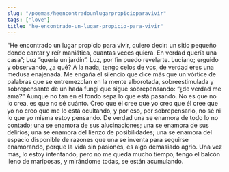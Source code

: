 ```yaml
---
slug: "/poemas/heencontradounlugarpropicioparavivir"
tags: ["love"]
title: "he-encontrado-un-lugar-propicio-para-vivir"
---
```

“He encontrado un lugar propicio para vivir, quiero decir: un sitio pequeño donde cantar y reír maniática, cuantas veces quiera. En verdad quería una casa”; Luz “quería un jardín”. Luz, por fin puedo revelarte. Luciano; erguido y observando, ¿a qué? A la nada, tengo celos de vos, de verdad eres una medusa enajenada. Me engaña el silencio que dice más que un vórtice de palabras que se entremezclan en la mente alborotada, sobreestimulada y sobrepensante de un hada fungi que sigue sobrepensando: “¿de verdad me ama?” Aunque no tan en el fondo sepa lo que está pasando. No es que no lo crea, es que no sé cuánto. Creo que él cree que yo creo que él cree que yo no creo que me lo está ocultando, y por eso, por sobrepensarlo, no sé ni lo que yo misma estoy pensando. De verdad una se enamora de todo lo no contado; una se enamora de sus alucinaciones; una se enamora de sus delirios; una se enamora del lienzo de posibilidades; una se enamora del espacio disponible de razones que una se inventa para seguirse enamorando, porque la vida sin pasiones, es algo demasiado agrio. Una vez más, lo estoy intentando, pero no me queda mucho tiempo, tengo el balcón lleno de mariposas, y mirándome todas, se están acumulando.